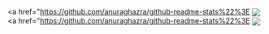<a href="https://github.com/anuraghazra/github-readme-stats%22%3E
  <img align="center" src="https://github-readme-stats.vercel.app/api/?username=robertoamato&layout=compact&show_icons=true&title_color=fff&icon_color=79ff97&text_color=9f9f9f&bg_color=151515" />
</a>
<a href="https://github.com/anuraghazra/github-readme-stats%22%3E
  <img align="center" src="https://github-readme-stats.vercel.app/api/top-langs/?username=robertoamato&layout=compact&show_icons=true&title_color=fff&icon_color=79ff97&text_color=9f9f9f&bg_color=151515" />
</a>
